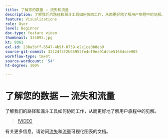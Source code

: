```yaml
---
title: 了解您的数据 — 流失和流量
description: 了解我们的路径和漏斗工具如何协同工作，从而更好地了解用户旅程中的见解。
feature: Visualizations
role: User
level: Beginner
doc-type: feature video
thumbnail: 334095.jpg
kt: 8061
exl-id: 238a5bff-6547-4b9f-8739-e2c1ce0b8eb9
source-git-commit: 32424f3f2b05952fe4df9ea91dcbe51684cee905
workflow-type: tm+mt
source-wordcount: '54'
ht-degree: 100%

---
```


# 了解您的数据 — 流失和流量

了解我们的路径和漏斗工具如何协同工作，从而更好地了解用户旅程中的见解。

>[!VIDEO](https://video.tv.adobe.com/v/334095/?quality=12&learn=on)

有关更多信息，请访问[流失](https://experienceleague.adobe.com/docs/analytics/analyze/analysis-workspace/visualizations/fallout/fallout-flow.html?lang=zh-Hans)和[流量](https://experienceleague.adobe.com/docs/analytics/analyze/analysis-workspace/visualizations/flow/flow.html?lang=zh-Hans)可视化图表的文档。

